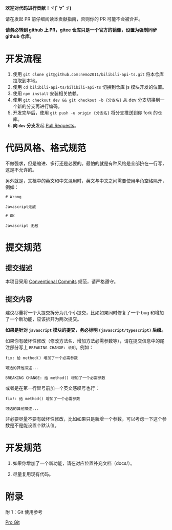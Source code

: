 **欢迎对代码进行贡献！ヾ(ﾟ∀ﾟゞ)**

请在发起 PR 前仔细阅读本贡献指南，否则你的 PR 可能不会被合并。

**请务必转到 github 上 PR，gitee 仓库只是一个官方的镜像，设置为强制同步 github 仓库。**

# 开发流程

1. 使用 `git clone git@github.com:nemo2011/bilibili-api-ts.git` 将本仓库拉取到本地。
2. 使用 `cd bilibili-api-ts/bilibili-api-ts` 切换到仓库 js 模块开发的位置。
3. 使用 `npm install` 安装相关依赖。
5. 使用 `git checkout dev && git checkout -b {分支名}` 从 dev 分支切换到一个新的分支再进行编码。
6. 开发完毕后，使用 `git push -u origin {分支名}` 将分支推送到你 fork 的仓库。
7. **向 `dev` 分支**发起 [Pull Requests](https://github.com/nemo2011/bilibili-api-ts/pulls)。


# 代码风格、格式规范

不做强求，但是缩进、多行还是必要的。最怕的就是有种风格是全部挤在一行写，这是不允许的。

另外就是，文档中的英文和中文混用时，英文与中文之间需要使用半角空格隔开，例如：

```
# Wrong

Javascript无敌

# OK

Javascript 无敌
```

# 提交规范

## 提交描述

本项目采用 [Conventional Commits](https://www.conventionalcommits.org/zh-hans/v1.0.0/) 规范，请严格遵守。

## 提交内容

建议尽量将一个大提交拆分为几个小提交，比如如果同时修复了一个 bug 和增加了一个新功能，应该拆开为两次提交。

**如果是针对 `javascript` 模块的提交，务必标明 `(javascript/typescript)` 后缀。**

如果你有破坏性修改（修改方法名、增加方法必需参数等），请在提交信息中的尾注部分写上 `BREAKING CHANGE: 说明`。例如：

```
fix: 给 method() 增加了一个必需参数

可选的其他描述...

BREAKING CHANGE: 给 method() 增加了一个必需参数
```

或者是在第一行冒号前加一个英文感叹号也行：

```
fix!: 给 method() 增加了一个必需参数

可选的其他描述...
```

非必要尽量不要有破坏性修改，比如如果只是新增一个参数，可以考虑一下这个参数是不是能设置个默认值。

# 开发规范

1. 如果你增加了一个新功能，请在对应位置补充文档（docs/）。

2. 尽量复用现有代码。

# 附录

附 1：Git 使用参考

[Pro Git](https://progit.cn/)
